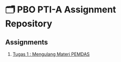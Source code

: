 # 🗂️ PBO PTI-A Assignment Repository

## Assignments
1. [Tugas 1 : Mengulang Materi PEMDAS](./Tugas1/README.md)